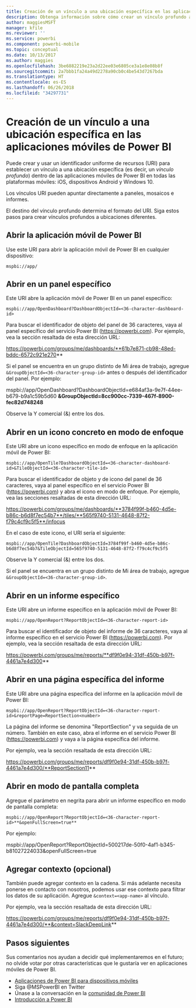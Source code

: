 ```yaml
---
title: Creación de un vínculo a una ubicación específica en las aplicaciones móviles de Power BI
description: Obtenga información sobre cómo crear un vínculo profundo a un panel, icono o informe específicos en la aplicación móvil de Power BI con un identificador uniforme de recursos (URI).
author: maggiesMSFT
manager: kfile
ms.reviewer: ''
ms.service: powerbi
ms.component: powerbi-mobile
ms.topic: conceptual
ms.date: 10/13/2017
ms.author: maggies
ms.openlocfilehash: 3be6882219e23a2d22ee03e6805ce3a1e8e08b8f
ms.sourcegitcommit: 2a7bbb1fa24a49d2278a90cb0c4be543d7267bda
ms.translationtype: HT
ms.contentlocale: es-ES
ms.lasthandoff: 06/26/2018
ms.locfileid: "34297731"
---
```

# <a name="create-a-link-to-a-specific-location-in-the-power-bi-mobile-apps"></a>Creación de un vínculo a una ubicación específica en las aplicaciones móviles de Power BI
Puede crear y usar un identificador uniforme de recursos (URI) para establecer un vínculo a una ubicación específica (es decir, un *vínculo profundo*) dentro de las aplicaciones móviles de Power BI en todas las plataformas móviles: iOS, dispositivos Android y Windows 10.

Los vínculos URI pueden apuntar directamente a paneles, mosaicos e informes.

El destino del vínculo profundo determina el formato del URI. Siga estos pasos para crear vínculos profundos a ubicaciones diferentes. 

## <a name="open-the-power-bi-mobile-app"></a>Abrir la aplicación móvil de Power BI
Use este URI para abrir la aplicación móvil de Power BI en cualquier dispositivo:

    mspbi://app/


## <a name="open-to-a-specific-dashboard"></a>Abrir en un panel específico
Este URI abre la aplicación móvil de Power BI en un panel específico:

    mspbi://app/OpenDashboard?DashboardObjectId=<36-character-dashboard-id>

Para buscar el identificador de objeto del panel de 36 caracteres, vaya al panel específico del servicio Power BI (https://powerbi.com). Por ejemplo, vea la sección resaltada de esta dirección URL:

https://powerbi.com/groups/me/dashboards/**61b7e871-cb98-48ed-bddc-6572c921e270**

Si el panel se encuentra en un grupo distinto de Mi área de trabajo, agregue `&GroupObjectId=<36-character-group-id>` antes o después del identificador del panel. Por ejemplo: 

mspbi://app/OpenDashboard?DashboardObjectId=e684af3a-9e7f-44ee-b679-b9a1c59b5d60 **&GroupObjectId=8cc900cc-7339-467f-8900-fec82d748248**

Observe la Y comercial (&) entre los dos.

## <a name="open-to-a-specific-tile-in-focus"></a>Abrir en un icono concreto en modo de enfoque
Este URI abre un icono específico en modo de enfoque en la aplicación móvil de Power BI:

    mspbi://app/OpenTile?DashboardObjectId=<36-character-dashboard-id>&TileObjectId=<36-character-tile-id>

Para buscar el identificador de objeto y de icono del panel de 36 caracteres, vaya al panel específico en el servicio Power BI (https://powerbi.com) y abra el icono en modo de enfoque. Por ejemplo, vea las secciones resaltadas de esta dirección URL:

https://powerbi.com/groups/me/dashboards/**3784f99f-b460-4d5e-b86c-b6d8f7ec54b7**/tiles/**565f9740-5131-4648-87f2-f79c4cf9c5f5**/infocus

En el caso de este icono, el URI sería el siguiente:

    mspbi://app/OpenTile?DashboardObjectId=3784f99f-b460-4d5e-b86c-b6d8f7ec54b7&TileObjectId=565f9740-5131-4648-87f2-f79c4cf9c5f5

Observe la Y comercial (&) entre los dos.

Si el panel se encuentra en un grupo distinto de Mi área de trabajo, agregue `&GroupObjectId=<36-character-group-id>`.

## <a name="open-to-a-specific-report"></a>Abrir en un informe específico
Este URI abre un informe específico en la aplicación móvil de Power BI:

    mspbi://app/OpenReport?ReportObjectId=<36-character-report-id>

Para buscar el identificador de objeto del informe de 36 caracteres, vaya al informe específico en el servicio Power BI (https://powerbi.com). Por ejemplo, vea la sección resaltada de esta dirección URL:

https://powerbi.com/groups/me/reports/**df9f0e94-31df-450b-b97f-4461a7e4d300**

## <a name="open-to-a-specific-report-page"></a>Abrir en una página específica del informe
Este URI abre una página específica del informe en la aplicación móvil de Power BI:

    mspbi://app/OpenReport?ReportObjectId=<36-character-report-id>&reportPage=ReportSection<number>

La página del informe se denomina "ReportSection" y va seguida de un número. También en este caso, abra el informe en el servicio Power BI (https://powerbi.com) y vaya a la página específica del informe. 

Por ejemplo, vea la sección resaltada de esta dirección URL:

https://powerbi.com/groups/me/reports/df9f0e94-31df-450b-b97f-4461a7e4d300/**ReportSection11**

## <a name="open-in-full-screen-mode"></a>Abrir en modo de pantalla completa
Agregue el parámetro en negrita para abrir un informe específico en modo de pantalla completa:

    mspbi://app/OpenReport?ReportObjectId=<36-character-report-id>**&openFullScreen=true**

Por ejemplo: 

mspbi://app/OpenReport?ReportObjectId=500217de-50f0-4af1-b345-b81027224033&openFullScreen=true

## <a name="add-context-optional"></a>Agregar contexto (opcional)
También puede agregar contexto en la cadena. Si más adelante necesita ponerse en contacto con nosotros, podemos usar ese contexto para filtrar los datos de su aplicación. Agregue `&context=<app-name>` al vínculo.

Por ejemplo, vea la sección resaltada de esta dirección URL: 

https://powerbi.com/groups/me/reports/df9f0e94-31df-450b-b97f-4461a7e4d300/**&context=SlackDeepLink**

## <a name="next-steps"></a>Pasos siguientes
Sus comentarios nos ayudan a decidir qué implementaremos en el futuro; no olvide votar por otras características que le gustaría ver en aplicaciones móviles de Power BI. 

* [Aplicaciones de Power BI para dispositivos móviles](mobile-apps-for-mobile-devices.md)
* Siga @MSPowerBI en Twitter
* Únase a la conversación en la [comunidad de Power BI](http://community.powerbi.com/)
* [Introducción a Power BI](service-get-started.md)

